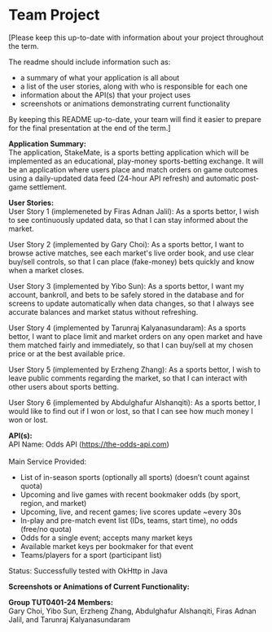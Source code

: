 # Team Project

[Please keep this up-to-date with information about your project throughout the term.

The readme should include information such as:
- a summary of what your application is all about
- a list of the user stories, along with who is responsible for each one
- information about the API(s) that your project uses 
- screenshots or animations demonstrating current functionality

By keeping this README up-to-date,
your team will find it easier to prepare for the final presentation
at the end of the term.]

**Application Summary:**<br>
The application, StakeMate, is a sports betting application which will be implemented as an educational, play-money sports-betting exchange. It will be an application where users place and match orders on game outcomes using a daily-updated data feed (24-hour API refresh) and automatic post-game settlement.

**User Stories:**<br>
User Story 1 (implemeneted by Firas Adnan Jalil): As a sports bettor, I wish to see continuously updated data, so that I can stay informed about the market.

User Story 2 (implemented by Gary Choi): As a sports bettor, I want to browse active matches, see each market's live order book, and use clear buy/sell controls, so that I can place (fake-money) bets quickly and know when a market closes.

User Story 3 (implemented by Yibo Sun): As a sports bettor, I want my account, bankroll, and bets to be safely stored in the database and for screens to update automatically when data changes, so that I always see accurate balances and market status without refreshing.

User Story 4 (implemented by Tarunraj Kalyanasundaram): As a sports bettor, I want to place limit and market orders on any open market and have them matched fairly and immediately, so that I can buy/sell at my chosen price or at the best available price.

User Story 5 (implemented by Erzheng Zhang): As a sports bettor, I wish to leave public comments regarding the market, so that I can interact with other users about sports betting.

User Story 6 (implemented by Abdulghafur Alshanqiti): As a sports bettor, I would like to find out if I won or lost, so that I can see how much money I won or lost.

**API(s):**<br>
API Name: Odds API (https://the-odds-api.com)<br><br>
Main Service Provided:<br>
- List of in-season sports (optionally all sports) (doesn’t count against quota)<br>
- Upcoming and live games with recent bookmaker odds (by sport, region, and market)<br>
- Upcoming, live, and recent games; live scores update ~every 30s<br>
- In-play and pre-match event list (IDs, teams, start time), no odds (free/no quota)<br>
- Odds for a single event; accepts many market keys<br>
- Available market keys per bookmaker for that event<br>
- Teams/players for a sport (participant list)<br>

Status: Successfully tested with OkHttp in Java

**Screenshots or Animations of Current Functionality:**


**Group TUT0401-24 Members:**<br>
Gary Choi, Yibo Sun, Erzheng Zhang, Abdulghafur Alshanqiti, Firas Adnan Jalil, and Tarunraj Kalyanasundaram
